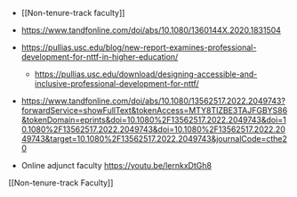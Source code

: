 - [[Non-tenure-track faculty]]

- https://www.tandfonline.com/doi/abs/10.1080/1360144X.2020.1831504

- https://pullias.usc.edu/blog/new-report-examines-professional-development-for-nttf-in-higher-education/
	-  https://pullias.usc.edu/download/designing-accessible-and-inclusive-professional-development-for-nttf/

- https://www.tandfonline.com/doi/abs/10.1080/13562517.2022.2049743?forwardService=showFullText&tokenAccess=MTY8TIZBE3TAJFGBYS86&tokenDomain=eprints&doi=10.1080%2F13562517.2022.2049743&doi=10.1080%2F13562517.2022.2049743&doi=10.1080%2F13562517.2022.2049743&target=10.1080%2F13562517.2022.2049743&journalCode=cthe20

- Online adjunct faculty https://youtu.be/lernkxDtGh8

[[Non-tenure-track Faculty]]
